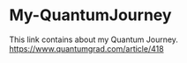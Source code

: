 # My-QuantumJourney
This link contains about my Quantum Journey.
https://www.quantumgrad.com/article/418
